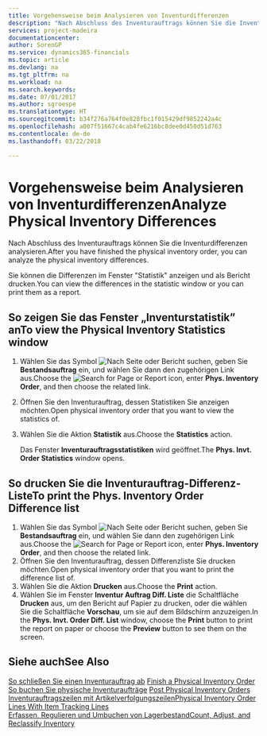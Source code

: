 ```yaml
---
title: Vorgehensweise beim Analysieren von Inventurdifferenzen
description: "Nach Abschluss des Inventurauftrags können Sie die Inventurdifferenzen analysieren."
services: project-madeira
documentationcenter: 
author: SorenGP
ms.service: dynamics365-financials
ms.topic: article
ms.devlang: na
ms.tgt_pltfrm: na
ms.workload: na
ms.search.keywords: 
ms.date: 07/01/2017
ms.author: sgroespe
ms.translationtype: HT
ms.sourcegitcommit: b34f276a764f0e828fbc1f015429df9852242a4c
ms.openlocfilehash: a007f51667c4cab4fe6216bc8dee0d450d51d763
ms.contentlocale: de-de
ms.lasthandoff: 03/22/2018

---
```

# <a name="analyze-physical-inventory-differences"></a><span data-ttu-id="90f2f-103">Vorgehensweise beim Analysieren von Inventurdifferenzen</span><span class="sxs-lookup"><span data-stu-id="90f2f-103">Analyze Physical Inventory Differences</span></span>
<span data-ttu-id="90f2f-104">Nach Abschluss des Inventurauftrags können Sie die Inventurdifferenzen analysieren.</span><span class="sxs-lookup"><span data-stu-id="90f2f-104">After you have finished the physical inventory order, you can analyze the physical inventory differences.</span></span>  

<span data-ttu-id="90f2f-105">Sie können die Differenzen im Fenster "Statistik" anzeigen und als Bericht drucken.</span><span class="sxs-lookup"><span data-stu-id="90f2f-105">You can view the differences in the statistic window or you can print them as a report.</span></span>  

## <a name="to-view-the-physical-inventory-statistics-window"></a><span data-ttu-id="90f2f-106">So zeigen Sie das Fenster „Inventurstatistik” an</span><span class="sxs-lookup"><span data-stu-id="90f2f-106">To view the Physical Inventory Statistics window</span></span>  

1.  <span data-ttu-id="90f2f-107">Wählen Sie das Symbol ![Nach Seite oder Bericht suchen](../../media/ui-search/search_small.png "Symbol „Nach Seite oder Bericht suchen”"), geben Sie **Bestandsauftrag** ein, und wählen Sie dann den zugehörigen Link aus.</span><span class="sxs-lookup"><span data-stu-id="90f2f-107">Choose the ![Search for Page or Report](../../media/ui-search/search_small.png "Search for Page or Report icon") icon, enter **Phys. Inventory Order**, and then choose the related link.</span></span>  
2.  <span data-ttu-id="90f2f-108">Öffnen Sie den Inventurauftrag, dessen Statistiken Sie anzeigen möchten.</span><span class="sxs-lookup"><span data-stu-id="90f2f-108">Open physical inventory order that you want to view the statistics of.</span></span>  
3.  <span data-ttu-id="90f2f-109">Wählen Sie die Aktion **Statistik** aus.</span><span class="sxs-lookup"><span data-stu-id="90f2f-109">Choose the **Statistics** action.</span></span>  

    <span data-ttu-id="90f2f-110">Das Fenster **Inventurauftragsstatistiken** wird geöffnet.</span><span class="sxs-lookup"><span data-stu-id="90f2f-110">The **Phys. Invt. Order Statistics** window opens.</span></span>  

## <a name="to-print-the-phys-inventory-order-difference-list"></a><span data-ttu-id="90f2f-111">So drucken Sie die Inventurauftrag-Differenz-Liste</span><span class="sxs-lookup"><span data-stu-id="90f2f-111">To print the Phys. Inventory Order Difference list</span></span>  

1.  <span data-ttu-id="90f2f-112">Wählen Sie das Symbol ![Nach Seite oder Bericht suchen](../../media/ui-search/search_small.png "Symbol „Nach Seite oder Bericht suchen”"), geben Sie **Bestandsauftrag** ein, und wählen Sie dann den zugehörigen Link aus.</span><span class="sxs-lookup"><span data-stu-id="90f2f-112">Choose the ![Search for Page or Report](../../media/ui-search/search_small.png "Search for Page or Report icon") icon, enter **Phys. Inventory Order**, and then choose the related link.</span></span>  
2.  <span data-ttu-id="90f2f-113">Öffnen Sie den Inventurauftrag, dessen Differenzliste Sie drucken möchten.</span><span class="sxs-lookup"><span data-stu-id="90f2f-113">Open physical inventory order that you want to print the difference list of.</span></span>  
3.  <span data-ttu-id="90f2f-114">Wählen Sie die Aktion **Drucken** aus.</span><span class="sxs-lookup"><span data-stu-id="90f2f-114">Choose the **Print** action.</span></span>  
4.  <span data-ttu-id="90f2f-115">Wählen Sie im Fenster **Inventur Auftrag Diff. Liste** die Schaltfläche **Drucken** aus, um den Bericht auf Papier zu drucken, oder die wählen Sie die Schaltfläche **Vorschau**, um sie auf dem Bildschirm anzuzeigen.</span><span class="sxs-lookup"><span data-stu-id="90f2f-115">In the **Phys. Invt. Order Diff. List** window, choose the **Print** button to print the report on paper or choose the **Preview** button to see them on the screen.</span></span>  

## <a name="see-also"></a><span data-ttu-id="90f2f-116">Siehe auch</span><span class="sxs-lookup"><span data-stu-id="90f2f-116">See Also</span></span>  
 <span data-ttu-id="90f2f-117">[So schließen Sie einen Inventurauftrag ab](how-to-finish-a-physical-inventory-order.md) </span><span class="sxs-lookup"><span data-stu-id="90f2f-117">[Finish a Physical Inventory Order](how-to-finish-a-physical-inventory-order.md) </span></span>  
 <span data-ttu-id="90f2f-118">[So buchen Sie physische Inventuraufträge](how-to-post-physical-inventory-orders.md) </span><span class="sxs-lookup"><span data-stu-id="90f2f-118">[Post Physical Inventory Orders](how-to-post-physical-inventory-orders.md) </span></span>  
 [<span data-ttu-id="90f2f-119">Inventurauftragszeilen mit Artikelverfolgungszeilen</span><span class="sxs-lookup"><span data-stu-id="90f2f-119">Physical Inventory Order Lines With Item Tracking Lines</span></span>](physical-inventory-order-lines-with-item-tracking-lines.md)  
 [<span data-ttu-id="90f2f-120">Erfassen, Regulieren und Umbuchen von Lagerbestand</span><span class="sxs-lookup"><span data-stu-id="90f2f-120">Count, Adjust, and Reclassify Inventory</span></span>](../../inventory-how-count-adjust-reclassify.md)

